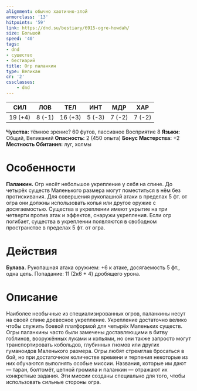 ```yaml
---
alignment: обычно хаотично-злой
armorclass: '13'
hitpoints: '59'
link: https://dnd.su/bestiary/6915-ogre-howdah/
size: Большой
speed: '40'
tags:
- dnd
- существо
- бестиарий
title: Огр паланкин
type: Великан
cr: '2'
cssclasses:
    - dnd
---
```



| СИЛ | ЛОВ | ТЕЛ | ИНТ | МДР | ХАР |
|---|---|---|---|---|---|
| 19 (+4) | 8 (-1) | 16 (+3) | 5 (-3) | 7 (-2) | 7 (-2) |
**Чувства:** тёмное зрение? 60 футов, пассивное Восприятие 8
**Языки:** Общий, Великаний
**Опасность:** 2 (450 опыта)
**Бонус Мастерства:** +2
**Местность Обитания:** луг, холмы


# Особенности
**Паланкин.** Огр несёт небольшое укрепление у себя на спине. До четырёх существ Маленького размера могут поместиться в нём без протискивания. Для совершения рукопашной атаки в пределах 5 фт. от огра они должны использовать копья или другое оружие с досягаемостью. Существа в укреплении имеют укрытие на три четверти против атак и эффектов, снаружи укрепления. Если огр погибает, существа в укреплении появляются в свободном пространстве в пределах 5 фт. от огра.


# Действия
**Булава.** Рукопашная атака оружием: +6 к атаке, досягаемость 5 фт., одна цель. Попадание: 11 (2к6 + 4) дробящего урона.


# Описание
Наиболее необычные из специализированных огров, паланкины несут на своей спине древесное укрепление. Укрепление достаточно велико чтобы служить боевой платформой для четырёх Маленьких существ. Огры паланкины часто были замечены доставляющими в битву гоблинов, вооружённых луками и копьями, но они также запросто могут транспортировать кобольдов, глубинных гномов или других гуманоидов Маленького размера. Огры любят стремглав бросаться в бой, но при достаточном количестве времени и терпения некоторые из них обучаются выполнять особые миссии. Названия, которые им дают — таран, болтомёт, цепной громила и паланкин — отражают их конкретные задания. Эти миссии созданы специально для того, чтобы использовать сильные стороны огра.